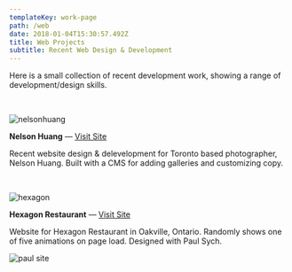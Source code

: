```yaml
---
templateKey: work-page
path: /web
date: 2018-01-04T15:30:57.492Z
title: Web Projects
subtitle: Recent Web Design & Development
---
```

Here is a small collection of recent development work, showing a range of development/design skills. 

</br>

![nelsonhuang](/img/nelsonhuang.png)

**Nelson Huang** — [Visit Site](http://nelshuang.com/)

Recent website design & delevelopment for Toronto based photographer, Nelson Huang. Built with a CMS for adding galleries and customizing copy. 

</br>

![hexagon](/img/hexagon.png)

**Hexagon Restaurant** — [Visit Site](http://www.hexagonrestaurant.com/)

Website for Hexagon Restaurant in Oakville, Ontario. Randomly shows one of five animations on page load. Designed with Paul Sych.



![paul site](/img/paulsite.png)
